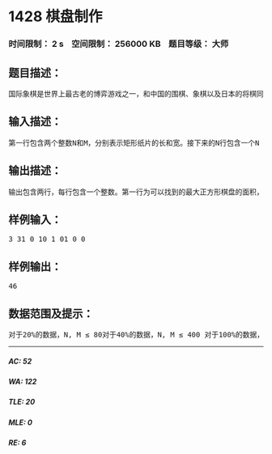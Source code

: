 # 1428 棋盘制作   
### 时间限制： 2 s&nbsp;&nbsp;&nbsp;&nbsp;空间限制： 256000 KB&nbsp;&nbsp;&nbsp;&nbsp;题目等级： 大师  
## 题目描述：  

<pre>
国际象棋是世界上最古老的博弈游戏之一，和中国的围棋、象棋以及日本的将棋同享盛名。据说国际象棋起源于易经的思想，棋盘是一个8*8大小的黑白相间的方阵，对应八八六十四卦，黑白对应阴阳。而我们的主人公小Q，正是国际象棋的狂热爱好者。作为一个顶尖高手，他已不满足于普通的棋盘与规则，于是他跟他的好朋友小W决定将棋盘扩大以适应他们的新规则。小Q找到了一张由N*M个正方形的格子组成的矩形纸片，每个格子被涂有黑白两种颜色之一。小Q想在这种纸中裁减一部分作为新棋盘，当然，他希望这个棋盘尽可能的大。不过小Q还没有决定是找一个正方形的棋盘还是一个矩形的棋盘（当然，不管哪种，棋盘必须都黑白相间，即相邻的格子不同色），所以他希望可以找到最大的正方形棋盘面积和最大的矩形棋盘面积，从而决定哪个更好一些。于是小Q找到了即将参加全国信息学竞赛的你，你能帮助他么？
</pre>
  
  
## 输入描述：  

<pre>
第一行包含两个整数N和M，分别表示矩形纸片的长和宽。接下来的N行包含一个N * M的01矩阵，表示这张矩形纸片的颜色（0表示白色，1表示黑色）。
</pre>
  
  
## 输出描述：  

<pre>
输出包含两行，每行包含一个整数。第一行为可以找到的最大正方形棋盘的面积，第二行为可以找到的最大矩形棋盘的面积（注意正方形和矩形是可以相交或者包含的）。
</pre>
  
  
## 样例输入：  

<pre>
3 31 0 10 1 01 0 0
</pre>
  
  
## 样例输出：  

<pre>
46
</pre>
  
  
## 数据范围及提示：  

<pre>
对于20%的数据，N, M &le; 80对于40%的数据，N, M &le; 400 对于100%的数据，N, M &le; 2000
</pre>
  
  
***  

##### AC: 52  
##### WA: 122  
##### TLE: 20  
##### MLE: 0  
##### RE: 6  
